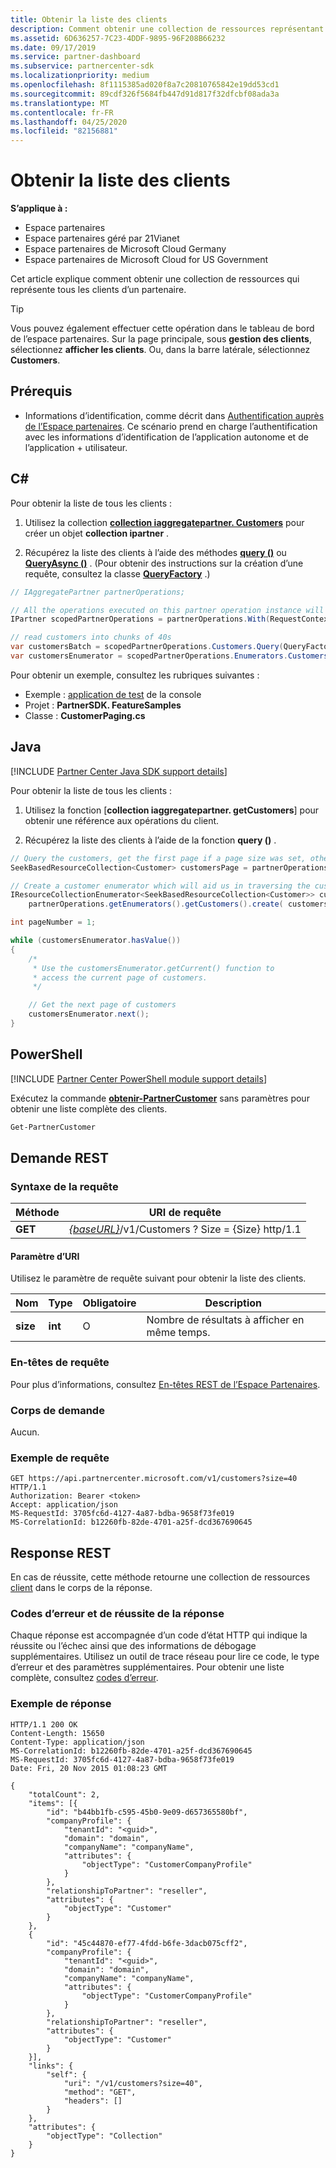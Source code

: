 ```yaml
---
title: Obtenir la liste des clients
description: Comment obtenir une collection de ressources représentant tous les clients d’un partenaire.
ms.assetid: 6D636257-7C23-4DDF-9895-96F208B66232
ms.date: 09/17/2019
ms.service: partner-dashboard
ms.subservice: partnercenter-sdk
ms.localizationpriority: medium
ms.openlocfilehash: 8f1115385ad020f8a7c20810765842e19dd53cd1
ms.sourcegitcommit: 89cdf326f5684fb447d91d817f32dfcbf08ada3a
ms.translationtype: MT
ms.contentlocale: fr-FR
ms.lasthandoff: 04/25/2020
ms.locfileid: "82156881"
---
```

# <a name="get-a-list-of-customers"></a>Obtenir la liste des clients

**S’applique à :**

- Espace partenaires
- Espace partenaires géré par 21Vianet
- Espace partenaires de Microsoft Cloud Germany
- Espace partenaires de Microsoft Cloud for US Government

Cet article explique comment obtenir une collection de ressources qui représente tous les clients d’un partenaire.

> [!TIP]
> Vous pouvez également effectuer cette opération dans le tableau de bord de l’espace partenaires. Sur la page principale, sous **gestion des clients**, sélectionnez **afficher les clients**. Ou, dans la barre latérale, sélectionnez **Customers**.

## <a name="prerequisites"></a>Prérequis

- Informations d’identification, comme décrit dans [Authentification auprès de l’Espace partenaires](partner-center-authentication.md). Ce scénario prend en charge l’authentification avec les informations d’identification de l’application autonome et de l’application + utilisateur.

## <a name="c"></a>C\#

Pour obtenir la liste de tous les clients :

1. Utilisez la collection [**collection iaggregatepartner. Customers**](https://docs.microsoft.com/dotnet/api/microsoft.store.partnercenter.ipartner.customers) pour créer un objet **collection ipartner** .

2. Récupérez la liste des clients à l’aide des méthodes [**query ()**](https://docs.microsoft.com/dotnet/api/microsoft.store.partnercenter.customers.icustomercollection.query) ou [**QueryAsync ()**](https://docs.microsoft.com/dotnet/api/microsoft.store.partnercenter.customers.icustomercollection.queryasync) . (Pour obtenir des instructions sur la création d’une requête, consultez la classe [**QueryFactory**](https://docs.microsoft.com/dotnet/api/microsoft.store.partnercenter.models.query.queryfactory) .)

``` csharp
// IAggregatePartner partnerOperations;

// All the operations executed on this partner operation instance will share the same correlation Id but will differ in request Id
IPartner scopedPartnerOperations = partnerOperations.With(RequestContextFactory.Instance.Create(Guid.NewGuid()));

// read customers into chunks of 40s
var customersBatch = scopedPartnerOperations.Customers.Query(QueryFactory.Instance.BuildIndexedQuery(40));
var customersEnumerator = scopedPartnerOperations.Enumerators.Customers.Create(customersBatch);
```

Pour obtenir un exemple, consultez les rubriques suivantes :

- Exemple : [application de test](console-test-app.md) de la console
- Projet : **PartnerSDK. FeatureSamples**
- Classe : **CustomerPaging.cs**

## <a name="java"></a>Java

[!INCLUDE [Partner Center Java SDK support details](../includes/java-sdk-support.md)]

Pour obtenir la liste de tous les clients :

1. Utilisez la fonction [**collection iaggregatepartner. getCustomers**] pour obtenir une référence aux opérations du client.

2. Récupérez la liste des clients à l’aide de la fonction **query ()** .

```java
// Query the customers, get the first page if a page size was set, otherwise get all customers
SeekBasedResourceCollection<Customer> customersPage = partnerOperations.getCustomers().query(QueryFactory.getInstance().buildIndexedQuery(40));

// Create a customer enumerator which will aid us in traversing the customer pages
IResourceCollectionEnumerator<SeekBasedResourceCollection<Customer>> customersEnumerator =
    partnerOperations.getEnumerators().getCustomers().create( customersPage );

int pageNumber = 1;

while (customersEnumerator.hasValue())
{
    /*
     * Use the customersEnumerator.getCurrent() function to
     * access the current page of customers.
     */

    // Get the next page of customers
    customersEnumerator.next();
}
```

## <a name="powershell"></a>PowerShell

[!INCLUDE [Partner Center PowerShell module support details](../includes/powershell-module-support.md)]

Exécutez la commande [**obtenir-PartnerCustomer**](https://github.com/Microsoft/Partner-Center-PowerShell/blob/master/docs/help/Get-PartnerCustomer.md) sans paramètres pour obtenir une liste complète des clients.

```powershell
Get-PartnerCustomer
```

## <a name="rest-request"></a>Demande REST

### <a name="request-syntax"></a>Syntaxe de la requête

| Méthode  | URI de requête                                                                   |
|---------|-------------------------------------------------------------------------------|
| **GET** | [*{baseURL}*](partner-center-rest-urls.md)/v1/Customers ? Size = {Size} http/1.1 |

#### <a name="uri-parameter"></a>Paramètre d’URI

Utilisez le paramètre de requête suivant pour obtenir la liste des clients.

| Nom     | Type    | Obligatoire | Description                                        |
|----------|---------|----------|----------------------------------------------------|
| **size** | **int** | O        | Nombre de résultats à afficher en même temps. |

### <a name="request-headers"></a>En-têtes de requête

Pour plus d’informations, consultez [En-têtes REST de l’Espace Partenaires](headers.md).

### <a name="request-body"></a>Corps de demande

Aucun.

### <a name="request-example"></a>Exemple de requête

```http
GET https://api.partnercenter.microsoft.com/v1/customers?size=40 HTTP/1.1
Authorization: Bearer <token>
Accept: application/json
MS-RequestId: 3705fc6d-4127-4a87-bdba-9658f73fe019
MS-CorrelationId: b12260fb-82de-4701-a25f-dcd367690645
```

## <a name="rest-response"></a>Response REST

En cas de réussite, cette méthode retourne une collection de ressources [client](customer-resources.md#customer) dans le corps de la réponse.

### <a name="response-success-and-error-codes"></a>Codes d’erreur et de réussite de la réponse

Chaque réponse est accompagnée d’un code d’état HTTP qui indique la réussite ou l’échec ainsi que des informations de débogage supplémentaires. Utilisez un outil de trace réseau pour lire ce code, le type d’erreur et des paramètres supplémentaires. Pour obtenir une liste complète, consultez [codes d’erreur](error-codes.md).

### <a name="response-example"></a>Exemple de réponse

```http
HTTP/1.1 200 OK
Content-Length: 15650
Content-Type: application/json
MS-CorrelationId: b12260fb-82de-4701-a25f-dcd367690645
MS-RequestId: 3705fc6d-4127-4a87-bdba-9658f73fe019
Date: Fri, 20 Nov 2015 01:08:23 GMT

{
    "totalCount": 2,
    "items": [{
        "id": "b44bb1fb-c595-45b0-9e09-d657365580bf",
        "companyProfile": {
            "tenantId": "<guid>",
            "domain": "domain",
            "companyName": "companyName",
            "attributes": {
                "objectType": "CustomerCompanyProfile"
            }
        },
        "relationshipToPartner": "reseller",
        "attributes": {
            "objectType": "Customer"
        }
    },
    {
        "id": "45c44870-ef77-4fdd-b6fe-3dacb075cff2",
        "companyProfile": {
            "tenantId": "<guid>",
            "domain": "domain",
            "companyName": "companyName",
            "attributes": {
                "objectType": "CustomerCompanyProfile"
            }
        },
        "relationshipToPartner": "reseller",
        "attributes": {
            "objectType": "Customer"
        }
    }],
    "links": {
        "self": {
            "uri": "/v1/customers?size=40",
            "method": "GET",
            "headers": []
        }
    },
    "attributes": {
        "objectType": "Collection"
    }
}
```
